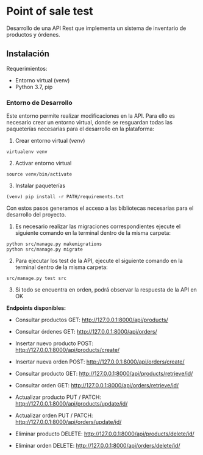 # Point of sale test
Desarrollo de una API Rest que implementa un sistema de inventario de productos y órdenes.

## Instalación
Requerimientos:
- Entorno virtual (venv)
- Python 3.7, pip

### Entorno de Desarrollo

Este entorno permite realizar modificaciones en la API. 
Para ello es necesario crear un entorno virtual, donde se resguardan todas las paqueterías necesarias para el desarrollo 
en la plataforma:

1. Crear entorno virtual (_venv_)
```shell script 
virtualenv venv
```
2. Activar entorno virtual
```shell script
source venv/bin/activate
```
3. Instalar paqueterías
```shell script
(venv) pip install -r PATH/requirements.txt
```

Con estos pasos generamos el acceso a las bibliotecas necesarias para el desarrollo del proyecto.

1. Es necesario realizar las migraciones correspondientes ejecute el siguiente comando en la terminal dentro de la misma carpeta:
```shell script
python src/manage.py makemigrations
python src/manage.py migrate
```
2. Para ejecutar los test de la API, ejecute el siguiente comando en la terminal dentro de la misma carpeta:
```shell script
src/manage.py test src
```
3. Si todo se encuentra en orden, podrá observar la respuesta de la API en OK



**Endpoints disponibles:**

- Consultar productos
GET: http://127.0.0.1:8000/api/products/

- Consultar órdenes
GET: http://127.0.0.1:8000/api/orders/

- Insertar nuevo producto
POST: http://127.0.0.1:8000/api/products/create/

- Insertar nueva orden
POST: http://127.0.0.1:8000/api/orders/create/

- Consultar producto
GET: http://127.0.0.1:8000/api/products/retrieve/id/

- Consultar orden
GET: http://127.0.0.1:8000/api/orders/retrieve/id/

- Actualizar producto
PUT / PATCH: http://127.0.0.1:8000/api/products/update/id/

- Actualizar orden
PUT / PATCH: http://127.0.0.1:8000/api/orders/update/id/

- Eliminar producto
DELETE: http://127.0.0.1:8000/api/products/delete/id/

- Eliminar orden
DELETE: http://127.0.0.1:8000/api/orders/delete/id/

